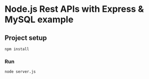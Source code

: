# Node.js Rest APIs with Express & MySQL example

## Project setup
```
npm install
```

### Run
```
node server.js
```
